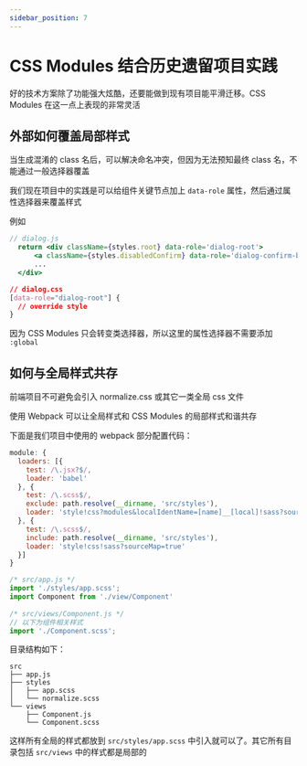 ```yaml
---
sidebar_position: 7
---
```


# CSS Modules 结合历史遗留项目实践

好的技术方案除了功能强大炫酷，还要能做到现有项目能平滑迁移。CSS Modules 在这一点上表现的非常灵活

## 外部如何覆盖局部样式

当生成混淆的 class 名后，可以解决命名冲突，但因为无法预知最终 class 名，不能通过一般选择器覆盖

我们现在项目中的实践是可以给组件关键节点加上 `data-role` 属性，然后通过属性选择器来覆盖样式

例如

```jsx
// dialog.js
  return <div className={styles.root} data-role='dialog-root'>
      <a className={styles.disabledConfirm} data-role='dialog-confirm-btn'>Confirm</a>
      ...
  </div>
```

```css
// dialog.css
[data-role="dialog-root"] {
  // override style
}
```

因为 CSS Modules 只会转变类选择器，所以这里的属性选择器不需要添加 `:global`

## 如何与全局样式共存

前端项目不可避免会引入 normalize.css 或其它一类全局 css 文件

使用 Webpack 可以让全局样式和 CSS Modules 的局部样式和谐共存

下面是我们项目中使用的 webpack 部分配置代码：

```javascript
module: {
  loaders: [{
    test: /\.jsx?$/,
    loader: 'babel'
  }, {
    test: /\.scss$/,
    exclude: path.resolve(__dirname, 'src/styles'),
    loader: 'style!css?modules&localIdentName=[name]__[local]!sass?sourceMap=true'
  }, {
    test: /\.scss$/,
    include: path.resolve(__dirname, 'src/styles'),
    loader: 'style!css!sass?sourceMap=true'
  }]
}
```

```javascript
/* src/app.js */
import './styles/app.scss';
import Component from './view/Component'
 
/* src/views/Component.js */
// 以下为组件相关样式
import './Component.scss';
```

目录结构如下：

```
src
├── app.js
├── styles
│   ├── app.scss
│   └── normalize.scss
└── views
    ├── Component.js
    └── Component.scss
```

这样所有全局的样式都放到 `src/styles/app.scss` 中引入就可以了。其它所有目录包括 `src/views` 中的样式都是局部的